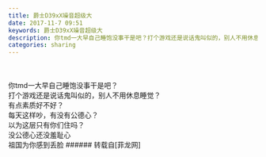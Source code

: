 ```yaml
---
title: 爵士D39xX噪音超级大
date: 2017-11-7 09:51
keywords: 爵士D39xX噪音超级大
description: 你tmd一大早自己睡饱没事干是吧？打个游戏还是说话鬼叫似的，别人不用休息睡觉？有点素质好不好？每天这样吵，有没有公德心？以为这层只有你们住吗？没公德心还没羞耻心祖国为你感到丢脸
categories: sharing
---
```

<td class="t_f" id="postmessage_966096">

<br/>
<br/>
你tmd一大早自己睡饱没事干是吧？<br/>
打个游戏还是说话鬼叫似的，别人不用休息睡觉？<br/>
有点素质好不好？<br/>
每天这样吵，有没有公德心？<br/>
以为这层只有你们住吗？<br/>
没公德心还没羞耻心<br/>
祖国为你感到丢脸</td>
###### 转载自[菲龙网]